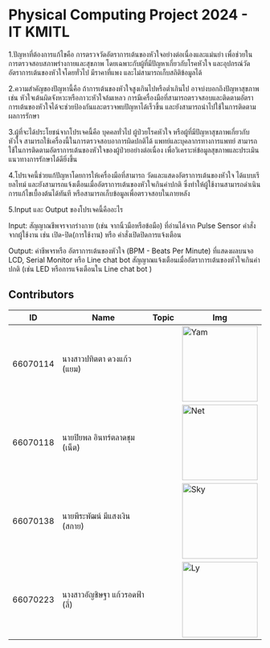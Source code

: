 # Physical Computing Project 2024 - IT KMITL
1.ปัญหาที่ต้องการแก้ไขคือ การตรวจวัดอัตราการเต้นของหัวใจอย่างต่อเนื่องและแม่นยำ เพื่อช่วยในการตรวจสอบสภาพร่างกายและสุขภาพ โดยเฉพาะกับผู้ที่มีปัญหาเกี่ยวกับโรคหัวใจ และอุปกรณ์วัดอัตราการเต้นของหัวใจโดยทั่วไป มีราคาที่แพง และไม่สามารถเก็บสถิติข้อมูลได้ 

2.ความสำคัญของปัญหานี้คือ ถ้าการเต้นของหัวใจสูงเกินไปหรือต่ำเกินไป อาจบ่งบอกถึงปัญหาสุขภาพ เช่น หัวใจเต้นผิดจังหวะหรือภาวะหัวใจล้มเหลว การมีเครื่องมือที่สามารถตรวจสอบและติดตามอัตราการเต้นของหัวใจได้จะช่วยป้องกันและตรวจพบปัญหาได้เร็วขึ้น และยังสามารถนำไปใช้ในการติดตามผลการรักษา 

3.ผู้ที่จะได้ประโยชน์จากโปรเจคนี้คือ บุคคลทั่วไป ผู้ป่วยโรคหัวใจ หรือผู้ที่มีปัญหาสุขภาพเกี่ยวกับหัวใจ สามารถใช้เครื่องนี้ในการตรวจสอบอาการผิดปกติได้ แพทย์และบุคลากรทางการแพทย์ สามารถใช้ในการติดตามอัตราการเต้นของหัวใจของผู้ป่วยอย่างต่อเนื่อง เพื่อวิเคราะห์ข้อมูลสุขภาพและประเมินแนวทางการรักษาได้ดียิ่งขึ้น 

4.โปรเจคนี้ช่วยแก้ปัญหาโดยการให้เครื่องมือที่สามารถ วัดและแสดงอัตราการเต้นของหัวใจ ได้แบบเรียลไทม์ และยังสามารถแจ้งเตือนเมื่ออัตราการเต้นของหัวใจเกินค่าปกติ ซึ่งทำให้ผู้ใช้งานสามารถดำเนินการแก้ไขเบื้องต้นได้ทันที หรือสามารถเก็บข้อมูลเพื่อตรวจสอบในภายหลัง 

5.Input และ Output ของโปรเจคนี้คืออะไร

Input: สัญญาณชีพจรจากร่างกาย (เช่น จากนิ้วมือหรือข้อมือ) ที่อ่านได้จาก Pulse Sensor คำสั่งจากผู้ใช้งาน เช่น เปิด-ปิด(การใช้งาน) หรือ คำสั่งเปิดปิดการแจ้งเตือน 

Output: ค่าชีพจรหรือ อัตราการเต้นของหัวใจ (BPM - Beats Per Minute) ที่แสดงผลบนจอ LCD, Serial Monitor หรือ Line chat bot สัญญาณแจ้งเตือนเมื่ออัตราการเต้นของหัวใจเกินค่าปกติ (เช่น LED หรือการแจ้งเตือนใน Line chat bot )



## Contributors

| ID       | Name                                  | Topic                      | Img                                                                             |
|----------|---------------------------------------|--------------------------------|---------------------------------------------------------------------------------|
| 66070114 | นางสาวปทิตตา ดวงแก้ว (แยม)              |                                | <img alt="Yam" height="150" src="" width="150"/> |
| 66070118 | นายปิยพล อินทร์ตลาดชุม (เน็ต)             |                                | <img alt="Net" height="150" src="" width="150"/>     |
| 66070138 | นายพีระพัฒน์ มีแสงเงิน (สกาย)             |                                | <img alt="Sky" height="150" src="" width="150"/>    |
| 66070223 | นางสาวอัญชิษฐา แก้วรอดฟ้า (ลี่)            |                                | <img alt="Ly" height="150" src="" width="150"/>     |

[//]: # (![GroupMembers]&#40;/assets/img/members/group-members.jpeg&#41;)
